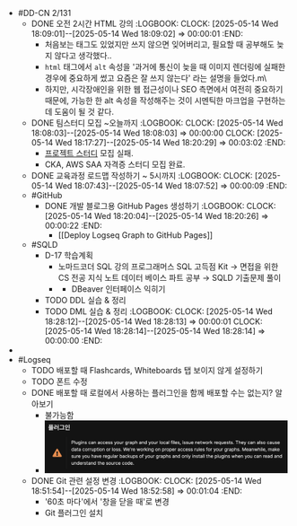 - #DD-CN 2/131
	- DONE 오전 2시간 HTML 강의
	  :LOGBOOK:
	  CLOCK: [2025-05-14 Wed 18:09:01]--[2025-05-14 Wed 18:09:02] =>  00:00:01
	  :END:
		- 처음보는 태그도 있었지만 쓰지 않으면 잊어버리고, 필요할 때 공부해도 늦지 않다고 생각했다..
		- `html` 태그에서 `alt` 속성을 '과거에 통신이 늦을 때 이미지 렌더링에 실패한 경우에 중요하게 썼고 요즘은 잘 쓰지 않는다' 라는 설명을 들었다.m\
		- 하지만, 시각장애인을 위한 웹 접근성이나 SEO 측면에서 여전히 중요하기 때문에, 가능한 한 alt 속성을 작성해주는 것이 시멘틱한 마크업을 구현하는데 도움이 될 것 같다.
	- DONE 팀스터디 모집 \~오늘까지
	  :LOGBOOK:
	  CLOCK: [2025-05-14 Wed 18:08:03]--[2025-05-14 Wed 18:08:03] =>  00:00:00
	  CLOCK: [2025-05-14 Wed 18:17:27]--[2025-05-14 Wed 18:20:29] =>  00:03:02
	  :END:
		- [프로젝트 스터디](https://www.notion.so/patsot/1f399e5316ed806fa63fd70faca44a41) 모집 실패.
		- CKA, AWS SAA 자격증 스터디 모집 완료.
	- DONE 교육과정 로드맵 작성하기 \~ 5시까지
	  :LOGBOOK:
	  CLOCK: [2025-05-14 Wed 18:07:43]--[2025-05-14 Wed 18:07:52] =>  00:00:09
	  :END:
	- #GitHub
		- DONE 개발 블로그용 GitHub Pages 생성하기
		  :LOGBOOK:
		  CLOCK: [2025-05-14 Wed 18:20:04]--[2025-05-14 Wed 18:20:26] =>  00:00:22
		  :END:
			- [[Deploy Logseq Graph to GitHub Pages]]
	- #SQLD
		- D-17 학습계획
			- 노마드코더 SQL 강의 프로그래머스 SQL 고득점 Kit → 면접을 위한 CS 전공 지식 노트 데이터 베이스 파트 공부 → SQLD 기출문제 풀이
			- + DBeaver 인터페이스 익히기
		- TODO DDL 실습 & 정리
		- TODO DML 실습 & 정리
		  :LOGBOOK:
		  CLOCK: [2025-05-14 Wed 18:28:12]--[2025-05-14 Wed 18:28:13] =>  00:00:01
		  CLOCK: [2025-05-14 Wed 18:28:14]--[2025-05-14 Wed 18:28:14] =>  00:00:00
		  :END:
-
- #Logseq
	- TODO 배포할 때 Flashcards, Whiteboards 탭 보이지 않게 설정하기
	- TODO 폰트 수정
	- DONE 배포할 때 로컬에서 사용하는 플러그인을 함께 배포할 수는 없는지? 알아보기
		- 불가능함
		- ![image.png](../assets/image_1747216316900_0.png)
	- DONE Git 관련 설정 변경
	  :LOGBOOK:
	  CLOCK: [2025-05-14 Wed 18:51:54]--[2025-05-14 Wed 18:52:58] =>  00:01:04
	  :END:
		- '60초 마다'에서 '창을 닫을 때'로 변경
		- Git 플러그인 설치